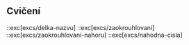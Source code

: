 ## Cvičení
::exc[excs/delka-nazvu]
::exc[excs/zaokrouhlovani]
::exc[excs/zaokrouhlovani-nahoru]
::exc[excs/nahodna-cisla]
